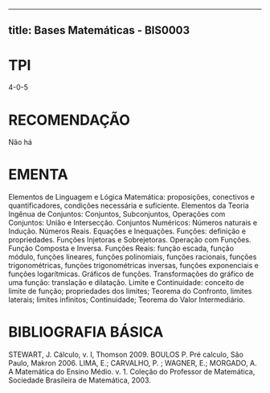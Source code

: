 
---
title: Bases Matemáticas - BIS0003 
---

# TPI

4-0-5

# RECOMENDAÇÃO

Não há

# EMENTA

Elementos de Linguagem e Lógica Matemática: proposições, conectivos e quantificadores, condições necessária e suficiente. Elementos da Teoria Ingênua de Conjuntos: Conjuntos, Subconjuntos, Operações com Conjuntos: União e Intersecção. Conjuntos Numéricos: Números naturais e Indução. Números Reais. Equações e Inequações. Funções: definição e propriedades. Funções Injetoras e Sobrejetoras. Operação com Funções. Função Composta e Inversa. Funções Reais: função escada, função módulo, funções lineares, funções polinomiais, funções racionais, funções trigonométricas, funções trigonométricas inversas, funções exponenciais e funções logarítmicas. Gráficos de funções. Transformações do gráfico de uma função: translação e dilatação. Limite e Continuidade: conceito de limite de função; propriedades dos limites; Teorema do Confronto, limites laterais; limites infinitos; Continuidade; Teorema do Valor Intermediário.

# BIBLIOGRAFIA BÁSICA

STEWART, J. Cálculo, v. I, Thomson 2009.
BOULOS P. Pré calculo, São Paulo, Makron 2006.
LIMA, E.; CARVALHO, P. ; WAGNER, E.; MORGADO, A. A Matemática do Ensino Médio. v. 1. Coleção do Professor de Matemática, Sociedade Brasileira de Matemática, 2003.
        